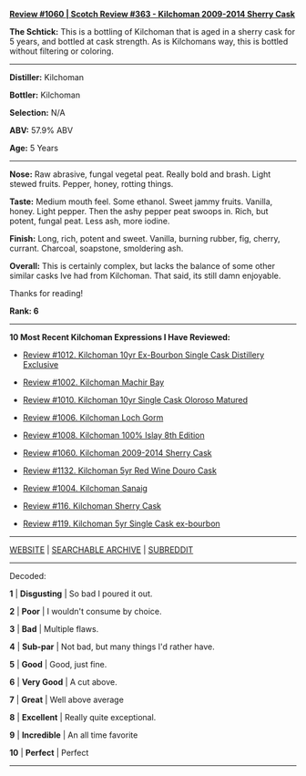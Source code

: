 
[**Review #1060 | Scotch Review #363 - Kilchoman 2009-2014 Sherry Cask**]( https://t8ke.review/review-1060-kilchoman-2009-sherry-cask/)

**The Schtick:** This is a bottling of Kilchoman that is aged in a sherry cask for 5 years, and bottled at cask strength. As is Kilchomans way, this is bottled without filtering or coloring.

-----

**Distiller:** Kilchoman

**Bottler:** Kilchoman

**Selection:** N/A

**ABV:** 57.9% ABV

**Age:** 5 Years 

-----

**Nose:**   Raw abrasive, fungal vegetal peat. Really bold and brash. Light stewed fruits. Pepper, honey, rotting things. 

**Taste:** Medium mouth feel. Some ethanol. Sweet jammy fruits. Vanilla, honey. Light pepper. Then the ashy pepper peat swoops in. Rich, but potent, fungal peat. Less ash, more iodine. 

**Finish:** Long, rich, potent and sweet. Vanilla, burning rubber, fig, cherry, currant. Charcoal, soapstone, smoldering ash. 

**Overall:** This is certainly complex, but lacks the balance of some other similar casks Ive had from Kilchoman. That said, its still damn enjoyable. 

Thanks for reading!

**Rank: 6**

----- 

**10 Most Recent Kilchoman Expressions I Have Reviewed:** 

- [Review #1012. Kilchoman 10yr Ex-Bourbon Single Cask Distillery Exclusive]( https://t8ke.review/review-1012-kilchoman-10yr-ex-bourbon-single-cask-distillery-exclusive/) 

- [Review #1002. Kilchoman Machir Bay]( https://t8ke.review/review-1002-kilchoman-machir-bay-rays-wine-and-spirits-selection/) 

- [Review #1010. Kilchoman 10yr Single Cask Oloroso Matured]( https://t8ke.review/review-1010-kilchoman-10yr-single-cask-oloroso/) 

- [Review #1006. Kilchoman Loch Gorm]( https://t8ke.review/review-1006-kilchoman-loch-gorm/) 

- [Review #1008. Kilchoman 100% Islay 8th Edition]( https://t8ke.review/review-1008-kilchoman-100-islay-8th-edition/) 

- [Review #1060. Kilchoman 2009-2014 Sherry Cask]( https://t8ke.review/review-1060-kilchoman-2009-sherry-cask/) 

- [Review #1132. Kilchoman 5yr Red Wine Douro Cask]( https://t8ke.review/review-1132-kilchoman-5yr-red-wine-douro-cask/) 

- [Review #1004. Kilchoman Sanaig]( https://t8ke.review/review-1004-kilchoman-sanaig/) 

- [Review #116. Kilchoman Sherry Cask]( https://t8ke.review/review-116-kilchoman-sherry-cask/) 

- [Review #119. Kilchoman 5yr Single Cask ex-bourbon]( https://t8ke.review/review-119-kilchoman-5yr-ex-bourbon/) 

-----

[WEBSITE](https://t8ke.review) | [SEARCHABLE ARCHIVE](https://t8ke.review/review-archive/) | [SUBREDDIT](https://reddit.com/r/t8kereviews)

-----

Decoded:

**1** | **Disgusting** | So bad I poured it out.

**2** | **Poor** | I wouldn't consume by choice.

**3** | **Bad** | Multiple flaws.

**4** | **Sub-par** | Not bad, but many things I'd rather have.

**5** | **Good** | Good, just fine.

**6** | **Very Good** | A cut above.

**7** | **Great** | Well above average

**8** | **Excellent** | Really quite exceptional.

**9** | **Incredible** | An all time favorite

**10** | **Perfect** | Perfect

----

